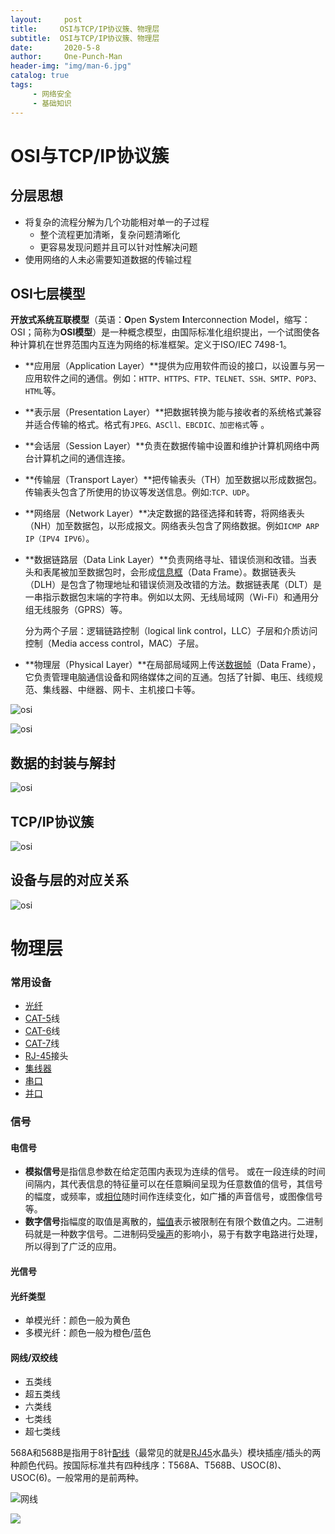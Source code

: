 ```yaml
---
layout:     post
title:     OSI与TCP/IP协议簇、物理层
subtitle:  OSI与TCP/IP协议簇、物理层
date:       2020-5-8
author:     One-Punch-Man
header-img: "img/man-6.jpg"
catalog: true
tags: 
     - 网络安全
     - 基础知识
---
```


# OSI与TCP/IP协议簇

## 分层思想

- 将复杂的流程分解为几个功能相对单一的子过程
  - 整个流程更加清晰，复杂问题清晰化
  - 更容易发现问题并且可以针对性解决问题
- 使用网络的人未必需要知道数据的传输过程

## OSI七层模型

**开放式系统互联模型**（英语：**O**pen **S**ystem **I**nterconnection Model，缩写：OSI；简称为**OSI模型**）是一种概念模型，由国际标准化组织提出，一个试图使各种计算机在世界范围内互连为网络的标准框架。定义于ISO/IEC 7498-1。

- **应用层（Application Layer）**提供为应用软件而设的接口，以设置与另一应用软件之间的通信。例如：`HTTP、HTTPS、FTP、TELNET、SSH、SMTP、POP3、HTML`等。

- **表示层（Presentation Layer）**把数据转换为能与接收者的系统格式兼容并适合传输的格式。格式有`JPEG、ASCll、EBCDIC、加密格式`等 。

- **会话层（Session Layer）**负责在数据传输中设置和维护计算机网络中两台计算机之间的通信连接。

- **传输层（Transport Layer）**把传输表头（TH）加至数据以形成数据包。传输表头包含了所使用的协议等发送信息。例如:`TCP、UDP`。

- **网络层（Network Layer）**决定数据的路径选择和转寄，将网络表头（NH）加至数据包，以形成报文。网络表头包含了网络数据。例如`ICMP ARP IP（IPV4 IPV6）`。

- **数据链路层（Data Link Layer）**负责网络寻址、错误侦测和改错。当表头和表尾被加至数据包时，会形成[信息框](https://zh.wikipedia.org/wiki/資訊框)（Data Frame）。数据链表头（DLH）是包含了物理地址和错误侦测及改错的方法。数据链表尾（DLT）是一串指示数据包末端的字符串。例如以太网、无线局域网（Wi-Fi）和通用分组无线服务（GPRS）等。

  分为两个子层：逻辑链路控制（logical link control，LLC）子层和介质访问控制（Media access control，MAC）子层。

- **物理层（Physical Layer）**在局部局域网上传送[数据帧](https://zh.wikipedia.org/wiki/数据帧)（Data Frame），它负责管理电脑通信设备和网络媒体之间的互通。包括了针脚、电压、线缆规范、集线器、中继器、网卡、主机接口卡等。

![osi](..\img\day_11_01.png)

![osi](..\img\day_11_03.png)

## 数据的封装与解封 

![osi](..\img\day_11_02.png)

## TCP/IP协议簇

![osi](..\img\day_11_04.png)

## 设备与层的对应关系

![osi](..\img\day_11_05.png)

# 物理层

### 常用设备

- [光纤](https://zh.wikipedia.org/wiki/光纖)
- [CAT-5](https://zh.wikipedia.org/wiki/CAT-5)线
- [CAT-6](https://zh.wikipedia.org/wiki/CAT-6)线
- [CAT-7](https://zh.wikipedia.org/wiki/CAT-7)线
- [RJ-45](https://zh.wikipedia.org/wiki/RJ-45)接头
- [集线器](https://zh.wikipedia.org/wiki/集線器)
- [串口](https://zh.wikipedia.org/wiki/串口)
- [并口](https://zh.wikipedia.org/wiki/并口)

### 信号

#### 电信号

- **模拟信号**是指信息参数在给定范围内表现为连续的信号。 或在一段连续的时间间隔内，其代表信息的特征量可以在任意瞬间呈现为任意数值的信号，其信号的幅度，或频率，或[相位](https://baike.baidu.com/item/相位)随时间作连续变化，如广播的声音信号，或图像信号等。
- **数字信号**指幅度的取值是离散的，[幅值](https://baike.baidu.com/item/幅值)表示被限制在有限个数值之内。二进制码就是一种数字信号。二进制码受[噪声](https://baike.baidu.com/item/噪声)的影响小，易于有数字电路进行处理，所以得到了广泛的应用。

#### 光信号

#### 光纤类型

- 单模光纤：颜色一般为黄色
- 多模光纤：颜色一般为橙色/蓝色

#### 网线/双绞线

- 五类线
- 超五类线
- 六类线
- 七类线
- 超七类线

568A和568B是指用于8针[配线](https://baike.baidu.com/item/配线)（最常见的就是[RJ45](https://baike.baidu.com/item/RJ45)水晶头）模块插座/插头的两种颜色代码。按国际标准共有四种线序：T568A、T568B、USOC(8)、USOC(6)。一般常用的是前两种。

![网线](..\img\day_11_06.png)

![](..\img\day_11_07.jpg)